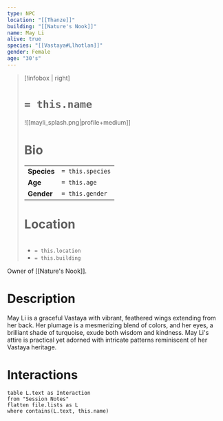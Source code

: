 ```yaml
---
type: NPC
location: "[[Thanze]]"
building: "[[Nature's Nook]]"
name: May Li
alive: true
species: "[[Vastaya#Llhotlan]]"
gender: Female
age: "30's"
---
```

> [!infobox | right]
> # `= this.name`
> ![[mayli_splash.png|profile+medium]]
> # Bio
> |  |  |
> | ---- | ---- |
> | **Species** |  `= this.species` |
> | **Age** |  `= this.age` | 
> | **Gender** | `= this.gender` |
> 
> # Location
> |  |  |
> | ---- | ---- |
> -  `= this.location`
> 	- `= this.building` 

Owner of [[Nature's Nook]].
# Description
May Li is a graceful Vastaya with vibrant, feathered wings extending from her back. Her plumage is a mesmerizing blend of colors, and her eyes, a brilliant shade of turquoise, exude both wisdom and kindness. May Li's attire is practical yet adorned with intricate patterns reminiscent of her Vastaya heritage.
# Interactions
```dataview
table L.text as Interaction
from "Session Notes"
flatten file.lists as L
where contains(L.text, this.name)
```